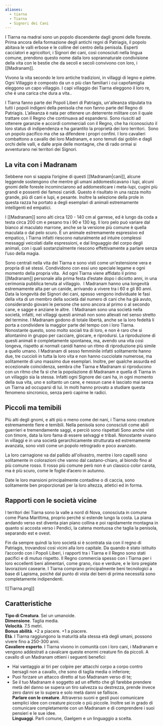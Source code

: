 ```yaml
---
aliases:
  - tiarna
  - Tiarna
  - Signori dei Cani
---
```


I Tiarna na madraí sono un popolo discendente dagli gnomi delle foreste. Prima ancora della formazione degli antichi regni di Patriagis, il popolo abitava le valli erbose e le colline del centro della penisola. Esperti cacciatori e agricoltori, i Signori dei cani, così conosciuti nella lingua comune, prendono questo nome dalla loro soprannaturale condivisione della vita con le bestie che da secoli e secoli convivono con loro, i [[Madranam]]. 

Vivono la vita secondo le loro antiche tradizioni, in villaggi di legno e pietre. Ogni Villaggio è composto da un o più clan familiari i cui capofamiglia eleggono un capo villaggio. I capi villaggio dei Tiarna eleggono il loro re, che è una carica che dura a vita.. 

I Tiarna fanno parte dei Popoli Liberi di Patriagis, un'alleanza stipulata tra tutti i popoli indigeni della penisola che non fanno parte del Regno di Patriagis. L’alleanza è nata per ottenere un deterrente militare con il quale trattare con il Regno che continuava ad espandersi. Sono riusciti ad ottenere garanzie e accordi commerciali con il Regno, che ha riconosciuto il loro status di indipendenza e ha garantito la proprietà dei loro territori. 
Sono un popolo pacifico ma che sa difendere i propri confini. I loro cavalieri combattono a cavallo dei loro Madranam, e sono temuti dai goblin e dagli orchi delle valli, e dalle arpie delle montagne, che di rado ormai si avventurano nei territori dei Signori. 

## La vita con i Madranam

Sebbene non si sappia l’origine di questi [[Madranam|cani]], alcune leggende sostengono che mentre gli umani addomesticavano i lupi, alcuni gnomi delle foreste incominciarono ad addomesticare i meta-lupi, cugini più grandi e possenti dei famosi canidi. Questo è risultato in una razza molto grande, più di cani e lupi, e pesante. Inoltre la selezione della prole in questa razza ha portato a degli esemplari di animali estremamente intelligenti ed empatici.

I [[Madranam]] sono alti circa 120 - 140 cm al garrese, ed è lungo da coda a testa circa 200 cm e pesano tra i 90 e 130 kg.
Il loro pelo può variare dal bianco al maculato marrone, anche se la versione più comune è quella maculata o dal pelo scuro. È un animale estremamente espressivo ed empatico, i Tiarna infatti riescono naturalmente ad intuire complessi messaggi veicolati dalle espressioni, e dal linguaggio del corpo degli animali, con i quali sostanzialmente riescono effettivamente a parlare senza l’uso della magia. 

Sono centrali nella vita dei Tiarna e sono visti come un'estensione vera e propria di sé stessi. Condividono con essi uno speciale legame e ogni momento della propria vita.  Ad ogni Tiarna viene affidato il primo [[Madranam]] personale alla prima festa d’estate dopo i diciotto anni, in una cerimonia pubblica tenuta al villaggio. 
I Madranam hanno una longevità estremamente alta per un canide, arrivando a vivere tra i 60 e gli 80 anni.  Data la longevità dei Signori dei cani, spesso vengono individuate le fasi della vita di un membro della società dal numero di cani che ha già avuto, considerando giovani le persone che sono ancora al primo o al secondo cane, e sagge e anziane le altre. 
I Madranam sono una società nella società, infatti, nei villaggi questi animali non sono allevati nel senso stretto del termine. I Madranam godono di totale libertà, anche se la loro fedeltà li porta a condividere la maggior parte del tempo con i loro Tiarna. Nonostante questo, sono molto sociali tra di loro, e non è raro che si allontanino in gruppo per cacciare, giocare, e riprodursi. La riproduzione di questi animali è completamente spontanea, ma, avendo una vita così longeva, rispetto ai normali canidi hanno un ritmo di riproduzione più simile a quello umano. I Madranam di sesso femminile infatti solitamente hanno due, tre cuccioli in tutta la loro vita e non hanno cucciolate numerose, ma solitamente di uno massimo due esemplari. Inoltre, per qualche assurda ed eccezionale coincidenza, sembra che Tiarna e Madranam si riproducono con un ritmo che fa sì che la popolazione di Madranam e quella di Tiarna in un villaggio sia la stessa. Infatti ogni Signore dei cani ha, in ogni momento della sua vita, uno e soltanto un cane, e nessun cane è lasciato mai senza un Tiarna ad occuparsi di lui. In molti hanno provato a studiare questa fenomeno sincronico, senza però capirne le radici. 

## Piccoli ma temibili

Più alti degli gnomi, e alti più o meno come dei nani, i Tiarna sono creature estremamente fiere e temibili. Nella penisola sono conosciuti come abili guerrieri e tremendamente saggi, e perciò sono rispettati Sono anche visti con timore, data la loro fama di essere selvaggi e tribali. Nonostante vivano in villaggi e in una società gerarchicamente strutturata ed estremamente avanzata, sono visti come un popolo retrogrado e poco avanzato. 

La loro carnagione va dal pallido all'olivastro, mentre i loro capelli sono solitamente in colorazioni che vanno dal castano-chiaro, al biondo fino al più comune rosso. Il rosso più comune però non è un classico color carota, ma è più scuro, come le foglie d’acero in autunno. 

Date le loro mansioni principalmente contadine o di caccia, sono solitamente ben proporzionati per la loro altezza, atletici ed in forma.   

## Rapporti con le società vicine

I territori dei Tiarna sono la valle a nord di Nova, conosciuta in comune come Piana Marittima, proprio perché si estende lungo la costa. La piana andando verso est diventa pian piano collina e poi rapidamente montagna in quanto si accosta verso i Pendici, la catena montuosa che taglia la penisola, separando est e ovest. 

Fin da sempre quindi la loro società si è scontrata sia con il regno di Patriagis, trovandosi così vicini alla loro capitale. Da quando è stato istituito l’accordo con i Popoli Liberi, i rapporti tra i Tiarna e il Regno sono stati pacifici e di mutuo rispetto. Il Regno commercia spesso con i Tiarna per i loro eccellenti beni alimentari, come grano, riso e verdure, e le loro pregiate lavorazioni casearie. I Tiarna comprano principalmente beni tecnologici a base di Lapisma, poiché dal punto di vista dei beni di prima necessità sono completamente indipendenti.

![[Tiarna.png]]

## Caratteristiche

**Tipo di Creatura**. Sei un umanoide.  
**Dimensione**. Taglia media.   
**Velocità**. 7.5 metri.  
**Bonus abilità**. +2 a piacere. +1 a piacere.   
**Età**. I Tiarna raggiungono la maturità alla stessa età degli umani, possono vivere fino a 250-300 anni.   
**Cavaliere esperto**. I Tiarna vivono in comunità con i loro cani, i Madranam e vengono addestrati a cavalcare queste enormi creature fin da piccoli. A cavallo di un Madranam ottieni i seguenti benefici:   
- Hai vantaggio ai tiri per colpire per attacchi corpo a corpo contro bersagli non a cavallo, che sono di taglia media o inferiore;  
- Puoi forzare un attacco diretto al tuo Madranam verso di te;  
- Se il tuo Madranam è soggetto ad un effetto che gli farebbe prendere metà del danno se supera un tiro salvezza su destrezza, prende invece zero danni se lo supera e solo metà danni se fallisce.   
 **Parlare con le creature**. Attraverso suoni e gesti puoi comunicare semplici idee con creature piccole o più piccole. Inoltre sei in grado di comunicare completamente con un Madranam e di comprendere i suoi pensieri e le sue idee.   
**Linguaggi**. Parli comune, Gaelgem e un linguaggio a scelta.   